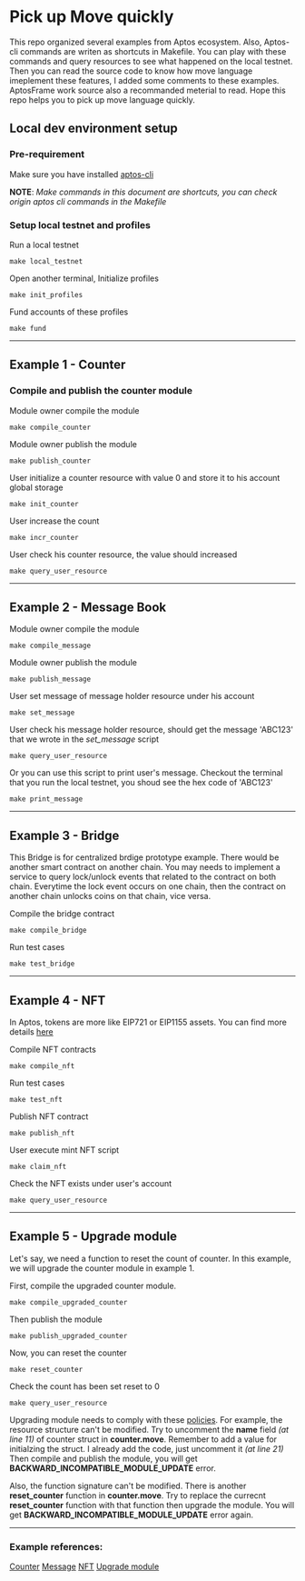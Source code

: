 # Pick up Move quickly
This repo organized several examples from Aptos ecosystem.
Also, Aptos-cli commands are writen as shortcuts in Makefile.
You can play with these commands and query resources to see what happened on the local testnet.
Then you can read the source code to know how move language imeplement these features, I added some comments to these examples.
AptosFrame work source also a recommanded meterial to read.
Hope this repo helps you to pick up move language quickly.

## Local dev environment setup

### Pre-requirement
Make sure you have installed [aptos-cli](https://aptos.dev/cli-tools/aptos-cli-tool/install-aptos-cli/)

**NOTE**: *Make commands in this document are shortcuts, you can check origin aptos cli commands in the Makefile*

### Setup local testnet and profiles
Run a local testnet
```
make local_testnet
```
Open another terminal, Initialize profiles
```
make init_profiles
```
Fund accounts of these profiles
```
make fund
```

---
## Example 1 - Counter

### Compile and publish the counter module
Module owner compile the module
```
make compile_counter
```

Module owner publish the module
```
make publish_counter
```

User initialize a counter resource with value 0 and store it to his account global storage
```
make init_counter
```

User increase the count
```
make incr_counter
```

User check his counter resource, the value should increased
```
make query_user_resource
```

---
## Example 2 - Message Book

Module owner compile the module
```
make compile_message
```

Module owner publish the module
```
make publish_message
```

User set message of message holder resource under his account
```
make set_message
```

User check his message holder resource, should get the message 'ABC123' that we wrote in the *set_message* script
```
make query_user_resource
```

Or you can use this script to print user's message. Checkout the terminal that you run the local testnet, you shoud see the hex code of 'ABC123'
```
make print_message
```
---
## Example 3 - Bridge
This Bridge is for centralized brdige prototype example.
There would be another smart contract on another chain.
You may needs to implement a service to query lock/unlock events that related to the contract on both chain.
Everytime the lock event occurs on one chain, then the contract on another chain unlocks coins on that chain, vice versa.

Compile the bridge contract
```
make compile_bridge
```
Run test cases 
```
make test_bridge
```

---
## Example 4 - NFT
In Aptos, tokens are more like EIP721 or EIP1155 assets. You can find more details [here](https://aptos.dev/concepts/coin-and-token/aptos-token/#overview-of-nft)

Compile NFT contracts
```
make compile_nft
```
Run test cases
```
make test_nft
```
Publish NFT contract
```
make publish_nft
```
User execute mint NFT script
```
make claim_nft
```
Check the NFT exists under user's account
```
make query_user_resource
```

---
## Example 5 - Upgrade module
Let's say, we need a function to reset the count of counter.
In this example, we will upgrade the counter module in example 1.

First, compile the upgraded counter module.
```
make compile_upgraded_counter
```

Then publish the module
```
make publish_upgraded_counter
```

Now, you can reset the counter
```
make reset_counter
```

Check the count has been set reset to 0
```
make query_user_resource
```

Upgrading module needs to comply with these  [policies](https://aptos.dev/guides/move-guides/upgrading-move-code/#upgrade-policies).
For example, the resource structure can't be modified.
Try to uncomment the **name** field *(at line 11)* of counter struct in **counter.move**.
Remember to add a value for initialzing the struct.
I already add the code, just uncomment it *(at line 21)*
Then compile and publish the module, you will get **BACKWARD_INCOMPATIBLE_MODULE_UPDATE** error.

Also, the function signature can't be modified.
There is another **reset_counter** function in **counter.move**.
Try to replace the currecnt **reset_counter** function with that function then upgrade the module.
You will get **BACKWARD_INCOMPATIBLE_MODULE_UPDATE** error again.

---
### Example references:
[Counter](https://starcoinorg.github.io/starcoin-cookbook/docs/move/quick-start/)
[Message](https://aptos.dev/tutorials/first-move-module/)
[NFT](https://github.com/DreamXzxy/NFTR)
[Upgrade module](https://aptos.dev/guides/move-guides/upgrading-move-code/)